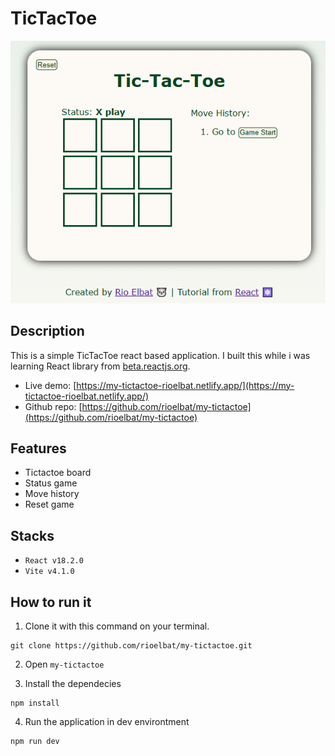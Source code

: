 # TicTacToe

<p align="center">
  <img src="preview.PNG" alt="My Tictactoe Preview">
</p>

## Description

This is a simple TicTacToe react based application. I built this while i was learning React library from [beta.reactjs.org](https://beta.reactjs.org/learn/tutorial-tic-tac-toe#adding-time-travel).

- Live demo: [https://my-tictactoe-rioelbat.netlify.app/](https://my-tictactoe-rioelbat.netlify.app/)
- Github repo: [https://github.com/rioelbat/my-tictactoe](https://github.com/rioelbat/my-tictactoe)

## Features

- Tictactoe board
- Status game
- Move history
- Reset game

## Stacks

- `React v18.2.0`
- `Vite v4.1.0`

## How to run it

1. Clone it with this command on your terminal.

```
git clone https://github.com/rioelbat/my-tictactoe.git
```

2. Open `my-tictactoe`

3. Install the dependecies

```
npm install
```

4. Run the application in dev environtment

```
npm run dev
```
